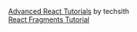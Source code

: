 [Advanced React Tutorials](https://www.youtube.com/playlist?list=PL7pEw9n3GkoUZX3e9lBbmQqdCpgAWYooz) by techsith
<br/>
[React Fragments Tutorial](https://www.youtube.com/watch?v=UMo9_W8lPbs&list=PL7pEw9n3GkoUZX3e9lBbmQqdCpgAWYooz)